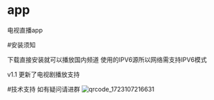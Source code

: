# app
电视直播app

#安装须知

下载直接安装就可以播放国内频道 使用的IPV6源所以网络需支持IPV6模式

v1.1
更新了电视剧播放支持

#技术支持
如有疑问请进群
![qrcode_1723107216631](https://github.com/user-attachments/assets/0b314bd3-4058-4f9d-a520-51eb7506dc31)
